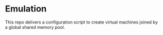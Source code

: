 # Emulation
This repo delivers a configuration script to create virtual machines joined by a global shared memory pool.

